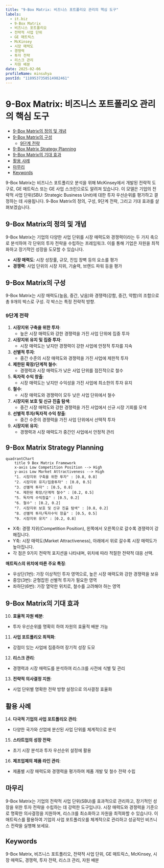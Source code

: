 ```yaml
---
title: "9-Box Matrix: 비즈니스 포트폴리오 관리의 핵심 도구"
labels:
  - it.biz
  - 9-Box Matrix
  - 비즈니스 포트폴리오
  - 전략적 사업 단위
  - GE 매트릭스
  - McKinsey
  - 시장 매력도
  - 경쟁력
  - 투자 전략
  - 리스크 관리
  - 자원 배분
date: 2025-02-06
profileName: minsuhya
postId: "1189537358514982461"
---
```



# 9-Box Matrix: 비즈니스 포트폴리오 관리의 핵심 도구

<!-- mtoc-start -->

- [9-Box Matrix의 정의 및 개념](#9-box-matrix의-정의-및-개념)
- [9-Box Matrix의 구성](#9-box-matrix의-구성)
  - [9단계 전략](#9단계-전략)
- [9-Box Matrix Strategy Planning](#9-box-matrix-strategy-planning)
- [9-Box Matrix의 기대 효과](#9-box-matrix의-기대-효과)
- [활용 사례](#활용-사례)
- [마무리](#마무리)
- [Keywords](#keywords)

<!-- mtoc-end -->

9-Box Matrix는 비즈니스 포트폴리오 분석을 위해 McKinsey에서 개발된 전략적 도구로, GE 매트릭스 또는 GE 사업 스크린으로도 알려져 있습니다. 이 모델은 기업의 전략적 사업 단위(SBU: Strategic Business Unit)에 대한 투자 우선순위를 평가하고 결정하는 데 사용됩니다. 9-Box Matrix의 정의, 구성, 9단계 전략, 그리고 기대 효과를 살펴보겠습니다.

## 9-Box Matrix의 정의 및 개념

9-Box Matrix는 기업의 다양한 사업 단위를 시장 매력도와 경쟁력이라는 두 가지 축으로 분석하여 각 단위의 투자 전략을 수립하는 프레임워크. 이를 통해 기업은 자원을 최적화하고 장기적인 성장을 도모할 수 있습니다.

- **시장 매력도**: 시장 성장률, 규모, 진입 장벽 등의 요소를 평가
- **경쟁력**: 사업 단위의 시장 지위, 기술력, 브랜드 파워 등을 평가

## 9-Box Matrix의 구성

9-Box Matrix는 시장 매력도(높음, 중간, 낮음)와 경쟁력(강함, 중간, 약함)의 조합으로 총 9개의 박스로 구성. 각 박스는 특정 전략적 방향.

### 9단계 전략

1. **시장지위 구축을 위한 투자**:
   - 높은 시장 매력도와 강한 경쟁력을 가진 사업 단위에 집중 투자
2. **시장지위 유지 및 집중 투자**:
   - 시장 매력도는 낮지만 경쟁력이 강한 사업에 안정적 투자를 지속
3. **선별적 투자**:
   - 중간 수준의 시장 매력도와 경쟁력을 가진 사업에 제한적 투자
4. **제한된 확장/단계적 철수**:
   - 경쟁력과 시장 매력도가 낮은 사업 단위를 점진적으로 철수
5. **독자적 수익 창출**:
   - 시장 매력도는 낮지만 수익성을 가진 사업에 최소한의 투자 유지
6. **철수**:
   - 시장 매력도와 경쟁력이 모두 낮은 사업 단위에서 철수
7. **시장지위 보호 및 신규 진출 탐색**:
   - 중간 시장 매력도와 강한 경쟁력을 가진 사업에서 신규 시장 기회를 모색
8. **선별적 투자/독자적 수익 창출**:
   - 중간 수준의 경쟁력을 가진 사업 단위에서 선택적 투자
9. **시장지위 유지**:
   - 경쟁력과 시장 매력도가 중간인 사업에서 안정적 관리

## 9-Box Matrix Strategy Planning

```mermaid
quadrantChart
    title 9 Box Matrix Framework
    x-axis Low Competition Position --> High
    y-axis Low Market Attractiveness --> High
    "1. 시장지위 구축을 위한 투자" : [0.8, 0.8]
    "2. 시장지위 유지/집중투자" : [0.8, 0.5]
    "3. 선별적 투자" : [0.5, 0.8]
    "4. 제한된 확장/단계적 철수" : [0.2, 0.5]
    "5. 독자적 수익창출" : [0.5, 0.2]
    "6. 철수" : [0.2, 0.2]
    "7. 시장지위 보호 및 신규 진출 탐색" : [0.8, 0.2]
    "8. 선별적 투자/독자수익 창출" : [0.5, 0.5]
    "9. 시장지위 유지" : [0.2, 0.8]
```

- X축: 경쟁 지위(Competition Position), 왼쪽에서 오른쪽으로 갈수록 경쟁력이 강해집니다.
- Y축: 시장 매력도(Market Attractiveness), 아래에서 위로 갈수록 시장 매력도가 높아집니다.
- 각 점은 9가지 전략적 포지션을 나타내며, 위치에 따라 적절한 전략적 대응 선택.

**매트릭스의 위치에 따른 주요 특징**:

- 우상단(1번): 가장 이상적인 투자 영역으로, 높은 시장 매력도와 강한 경쟁력을 보유
- 중앙(3번): 균형잡힌 선별적 투자가 필요한 영역
- 좌하단(6번): 가장 열악한 위치로, 철수를 고려해야 하는 영역

## 9-Box Matrix의 기대 효과

10. **효율적 자원 배분**:
   - 투자 우선순위를 명확히 하여 자원의 효율적 배분 가능
11. **사업 포트폴리오 최적화**:
   - 강점이 있는 사업에 집중하여 장기적 성장 도모
12. **리스크 관리**:
   - 경쟁력과 시장 매력도를 분석하여 리스크를 사전에 식별 및 관리
13. **전략적 의사결정 지원**:
   - 사업 단위별 명확한 전략 방향 설정으로 의사결정 효율화

## 활용 사례

14. **다국적 기업의 사업 포트폴리오 관리**:
   - 다양한 국가와 산업에 분산된 사업 단위를 체계적으로 분석
15. **스타트업의 성장 전략**:
   - 초기 시장 분석과 투자 우선순위 설정에 활용
16. **제조업체의 제품 라인 관리**:
   - 제품별 시장 매력도와 경쟁력을 평가하여 제품 개발 및 철수 전략 수립

## 마무리

9-Box Matrix는 기업의 전략적 사업 단위(SBU)를 효과적으로 관리하고, 장기적인 성장을 위한 투자 전략을 수립하는 데 강력한 도구입니다. 시장 매력도와 경쟁력을 기준으로 명확한 의사결정을 지원하며, 리스크를 최소화하고 자원을 최적화할 수 있습니다. 이 매트릭스를 활용하여 기업의 사업 포트폴리오를 체계적으로 관리하고 성공적인 비즈니스 전략을 실행해 보세요.

## Keywords

9-Box Matrix, 비즈니스 포트폴리오, 전략적 사업 단위, GE 매트릭스, McKinsey, 시장 매력도, 경쟁력, 투자 전략, 리스크 관리, 자원 배분